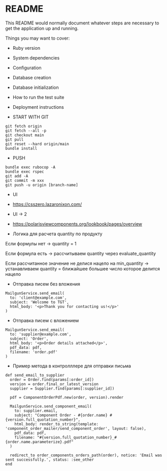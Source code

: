 # README

This README would normally document whatever steps are necessary to get the
application up and running.

Things you may want to cover:
* Ruby version

* System dependencies

* Configuration

* Database creation

* Database initialization

* How to run the test suite

* Deployment instructions

* START WITH GIT
```
git fetch origin
git fetch --all -p
git checkout main
git pull
git reset --hard origin/main
bundle install
```

* PUSH
```
bundle exec rubocop -A
bundle exec rspec
git add -A
git commit -m xxx
git push -u origin [branch-name]
```

* UI
- https://csszero.lazaronixon.com/

* UI -> 2
- https://polarisviewcomponents.org/lookbook/pages/overview

* Логика для расчета quantity по продукту

Если формулы нет → quantity = 1

Если формула есть → рассчитываем quantity через evaluate_quantity

Если рассчитанное значение не делися нацело на min_quantity → устанавливаем quantity = ближайшее большее число которое делится нацело

* Отправка писем без вложения
```
MailgunService.send_email(
  to: 'client@example.com',
  subject: 'Welcome to TGT',
  html_body: '<p>Thank you for contacting us!</p>'
)
```

* Отправка писем с вложением
```
MailgunService.send_email(
  to: 'supplier@example.com',
  subject: 'Order',
  html_body: '<p>Order details attached</p>',
  pdf_data: pdf,
  filename: 'order.pdf'
)
```

* Пример метода в контролллере для отправки письма
```
def send_email_to_supplier
  order = Order.find(params[:order_id])
  version = order.final_or_latest_version
  supplier = Supplier.find(params[:supplier_id])

  pdf = ComponentOrderPdf.new(order, version).render

  MailgunService.send_component_email(
    to: supplier.email,
    subject: "Component Order - #{order.name} #{version.full_quotation_number}",
    html_body: render_to_string(template: 'component_order_mailer/send_component_order', layout: false),
    pdf_data: pdf,
    filename: "#{version.full_quotation_number}_#{order.name.parameterize}.pdf"
  )

  redirect_to order_components_orders_path(order), notice: 'Email was sent successfully.', status: :see_other
end
```